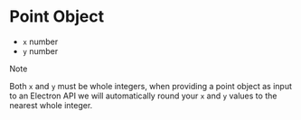 # Point Object

* `x` number
* `y` number

> [!NOTE]
> Both `x` and `y` must be whole integers, when providing a point object
> as input to an Electron API we will automatically round your `x` and `y` values
> to the nearest whole integer.
